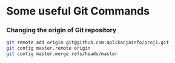 # Some useful Git Commands

### Changing the origin of Git repository
``` sh git remote rm origin
git remote add origin git@github.com:aplikacjainfo/proj1.git
git config master.remote origin
git config master.merge refs/heads/master
```
